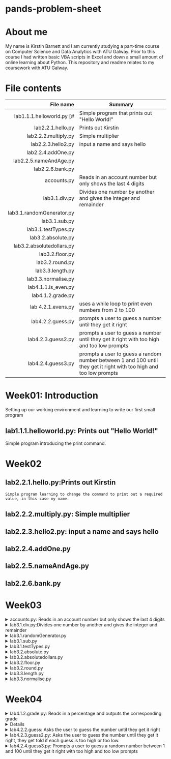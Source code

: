 # pands-problem-sheet

# About me
My name is Kirstin Barnett and I am currently studying a part-time course on Computer Science and Data Analytics with ATU Galway. Prior to this course I had written basic VBA scripts in Excel and down a small amount of online learning about Python. This repository and readme relates to my coursework with ATU Galway.

# File contents
|File name | Summary          |
|---------:|------------------|
|lab1.1.1.helloworld.py [# |Simple program that prints out "Hello World!"|
|lab2.2.1.hello.py|Prints out Kirstin  |
|lab2.2.2.multiply.py| Simple multiplier |
lab2.2.3.hello2.py| input a name and says hello |
|lab2.2.4.addOne.py|  |
|lab2.2.5.nameAndAge.py|  |
|lab2.2.6.bank.py| |
|accounts.py|Reads in an account number but only shows the last 4 digits|
|lab3.1.div.py|Divides one number by another and gives the integer and remainder |
|lab3.1.randomGenerator.py| |
|lab3.1.sub.py| |
|lab3.1.testTypes.py| |
|lab3.2.absolute.py| |
|lab3.2.absolutedollars.py| |
|lab3.2.floor.py| |
|lab3.2.round.py| |
|lab3.3.length.py| |
|lab3.3.normalise.py| |
|lab4.1.1.is_even.py| |
|lab4.1.2.grade.py| |
|lab 4.2.1.evens.py|uses a while loop to print even numbers from 2 to 100|
|lab4.2.2.guess.py| prompts a user to guess a number until they get it right|
|lab4.2.3.guess2.py|prompts a user to guess a number until they get it right with too high and too low prompts|
|lab4.2.4.guess3.py|prompts a user to guess a random number between 1 and 100 until they get it right with too high and too low prompts|

# Week01: Introduction
Setting up our working environment and learning to write our first small program 
## lab1.1.1.helloworld.py: Prints out "Hello World!" 
  Simple program introducing the print command.

# Week02
## lab2.2.1.hello.py:Prints out Kirstin
    Simple program learning to change the command to print out a required value, in this case my name.

## lab2.2.2.multiply.py: Simple multiplier

## lab2.2.3.hello2.py: input a name and says hello
 
## lab2.2.4.addOne.py

## lab2.2.5.nameAndAge.py

## lab2.2.6.bank.py

# Week03
<details>
  <summary>  accounts.py: Reads in an account number but only shows the last 4 digits</summary>
  A program that reads in an account number and only shows the last 4 digits the rest replaced by x. 
  
line 5: Requests an account number. If the account number is less than 5 digits the full account number would show so the program could be altered with an if statement to say, if the number entered is less than, say, 6 digits say "please enter an account number of 6 digits or greater".
line 6: The program uses a negative slice to slice the characters 4 digits from the end to the end [-4: ] from the string. 
line 8: The len function is used to count the number of characters in the account number string. 
line 9: The number of masking 'X's is calculated by taking 4 away from the length of the string.
line 10: creates the correct number of "x" to mask all the numbers in the strong bar the final 4.
line 12: prints out 'X' instead of the first numbers in the string and only shows the final four digits.
</details>

<details>
  <summary> lab3.1.div.py:Divides one number by another and gives the integer and remainder  </summary>
  Divides one number by another and gives the integer and remainder
</details>

<details>
  <summary> lab3.1.randomGenerator.py </summary>
</details>

<details>
  <summary> lab3.1.sub.py  </summary>
</details>

<details>
  <summary> lab3.1.testTypes.py  </summary>
</details>

<details>
  <summary> lab3.2.absolute.py </summary>
</details>

<details>
  <summary>  lab3.2.absolutedollars.py </summary>
</details>

<details>
  <summary> lab3.2.floor.py </summary>
</details>

<details>
  <summary> lab3.2.round.py </summary>
</details>

<details>
  <summary> lab3.3.length.py  </summary>
</details>

<details>
  <summary> lab3.3.normalise.py  </summary>
</details>

# Week04

<details>
  <summary> lab4.1.2.grade.py: Reads in a percentage and outputs the corresponding grade  </summary>
 line 4: Asks for the score to be input
  line 6: Checks if the number input is between 0 and 100. If not line 7 is run.
  line 7: Requests a score between 0 and 100.
  lines 9 to 18 are run on any number between 0 and 100. Once an elif function (else if is met) the program stops.
  lines 9 and 10: if the number is less than 40 then line 10 is run to show a fail score.
  lines 11 and 12: if the number is >= 40 and <50 then line 12 is run to show a pass score
  lines 13 and 14: if the number is >= 50 and <60 then line 14 is run to show a merit 2 score
  lines 15 and 16: if the number is >= 60 and <70 then line 16 is run to show a merit 1 score
  lines 17 and 18: for all numbers >=70 then line 18 is run to show a distinction.
  
 When the code is run on a decimal percent the programme does not round so a score of 69.5 shows a merit 1 grade.  
</details>

<details> 
  <summmary> lab.4.2.1.evens.py: uses a while loop to print even numbers from 2 to 100 </summary>
 line 5: creates a variable to limit the while loop. This variable will set when the loop ends.
 line 6: creates the variable on which the loop iterates.
 line 8: create the while loop to say whilst the even_number variable is less than the number_to variable complete the operation which is described in lines 9 and 10.
 line 9: print the value of the even number variable.
 line 10: increase the value of even_number by 2.
 Lines 8 to 10 will re-run until the value of number_to variable is met.
</details>

<details>
  <summary> lab4.2.2.guess: Asks the user to guess the number until they get it right </summary>
  line 5: sets the variable for the number to guess
  line 7: asks the user to input a number a stores it as an integer
  lines 8 to 10 creates the while loop.
  line 8: sets the loop to run whilst the guess does not equal the set number run lines 9 and 10
  line 9: print wrong
  line 10: requests a new number.
  The loop will stop once the correct number is guessed
 </details>
 
 <details>
   <summary> lab4.2.3.guess2.py: Asks the user to guess the number until they get it right, they get told if each guess is too high or too low. </summary>
   line 6: sets the number to guess
   line 8: asks the user to insert the next guess
   lines 9 to 14: is the while loop with nested if and else functions.
   line 9: if the guess does not equal the number_to_guess variable carry out the while loop, if it does, move to line 16.
   line 10: if the guess is too low print line 11
   line 12: we know the guess cannot equal or be less than the number_to_guess variable so we use the else function to say "too high".
   line 14: requests a new number
   line 16: when a correct guess is entered this line is printed.
   </details>
  
  <details>
   <summary> lab4.2.4.guess3.py: Prompts a user to guess a random number between 1 and 100 until they get it right with too high and too low prompts </summary>
   repeats the code in lab.4.2.3.guess2.py but includes a change at lines 6 and 7 to create a random number between 1 and 100 as the number to guess.
   line 6: imports to random module
   line 7: asks random to call a random integer between 1 and 100.
   </details>

